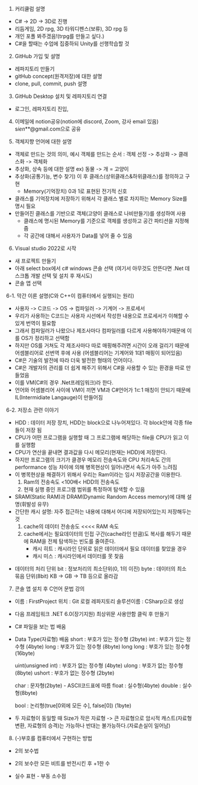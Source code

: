 1. 커리큘럼 설명
 - C# -> 2D -> 3D로 진행
 - 리듬게임, 2D rpg, 3D 타워디펜스(보류), 3D rpg 등
 - 개인 포폴 봐주겠음!(trpg를 만들고 싶다.)
 - C#을 할때는 수업에 집중하되 Unity를 선행학습할 것

2. GitHub 가입 및 설명
 - 레파지토리 만들기
 - gitHub concept(원격저장)에 대한 설명
 - clone, pull, commit, push 설명

3. GitHub Desktop 설치 및 레파지토리 연결
 - 로그인, 레파지토리 진입, 

4. 이메일에 notion공유(notion에 discord, Zoom, 강사 email 있음)
s*ien***@gmail.com으로 공유

5. 객체지향 언어에 대한 설명
 - 객체로 만드는 것의 의미, 예시
    객체를 만드는 순서 : 객체 선정 -> 추상화 -> 클래스화 -> 객체화
 - 추상화, 상속 등에 대한 설명	ex) 동물 -> 개 = 고양이
 - 추상화(공통기능, 변수 찾기) 이 후 클래스(상위클래스&하위클래스)를 정의하고 구현
 	- Memory(기억장치) 0과 1로 표현된 전기적 신호
 - 클래스를 기억장치에 저장하기 위해서 각 클래스 별로 차지하는 Memory Size를 명시 필요
 - 만들어진 클래스를 기반으로 객체(고양이 클래스로 나비만들기)를 생성하여 사용
	- 클래스에 명시된 Memory를 기준으로 객체를 생성하고 공간 파티션을 지정해줌
	- 각 공간에 대해서 사용자가 Data를 넣어 줄 수 있음

6. Visual studio 2022로 시작
 - 새 프로젝트 만들기
 - 아래 select box에서 c# windows 콘솔 선택
	(여기서 아무것도 안뜬다면 .Net 데스크톱 개발 선택 및 설치 후 재시도)
 - 콘솔 앱 선택

6-1. 막간 이론 설명(C와 C++이 컴퓨터에서 실행되는 원리)
 - 사용자 -> C코드 -> OS -> 컴파일러 -> 기계어 -> 프로세서
 - 우리가 사용하는 C코드는 사용자 시선에서 작성한 내용으로 프로세서가 이해할 수 있게 번역이 필요함
 - 그래서 컴파일러가 나왔으나 제조사마다 컴파일러를 다르게 사용해야하기때문에 이를 OS가 정리하고 선택함
 - 하지만 OS를 거쳐도 각 제조사마다 따로 매핑해주려면 시간이 오래 걸리기 때문에 어셈블리어로 선번역 후에 사용
	(어셈블리어는 기계어와 1대1 매핑이 되어있음)
 - C#은 기술의 발전에 따라 더욱 발전한 형태의 언어이다.
 - C#은 개발자의 관리를 더 쉽게 해주기 위해서 C#을 사용할 수 있는 환경을 따로 만들었음
 - 이를 VM(C#의 경우 .Net프레임워크)라 한다.
 - 언어와 어셈블리어 사이에 VM이 끼면 VM과 C#언어가 1ㄷ1 매칭이 안되기 때문에
    IL(Intermidiate Langauge)이 만들어짐

6-2. 저장소 관련 이야기
 - HDD : 데이터 저장 장치, HDD는 block으로 나누어져있다.
	각 block안에 각종 file들이 저장 됨
 - CPU가 어떤 프로그램을 실행할 때 그 프로그램에 해당하는 file을 CPU가 읽고 이를 실행함
 - CPU가 연산을 끝내면 결과값을 다시 메모리(현재는 HDD)에 저장한다.
 - 하지만 프로그램의 크기가 클경우 메모리 전송속도와 CPU 처리속도 간의 performance 성능 차이에 의해
   병목현상이 일어나면서 속도가 아주 느려짐
 - 이 병목현상을 해결하기 위해서 우리는 Ram이라는 임시 저장공간을 이용한다.
	1) Ram의 전송속도 <100배< HDD의 전송속도
	2) 현재 실행 중인 프로그램 범위를 특정하여 탐색할 수 있음
 - SRAM(Static RAM)과 DRAM(Dynamic Random Access memory)에 대해 설명(휘발성 유무)
 - 간단한 캐시 설명: 자주 접근하는 내용에 대해서 어디에 저장되어있는지 저장해두는 것
	1) cache의 데이터 전송송도 <<<< RAM 속도
	2) cache에서는 필요데이터의 인접 구간(cache라인 만큼)도 복사를 해두기 때문에
	   RAM을 전체 탐색하는 빈도를 줄여준다.
		* 캐시 히트 : 캐시라인 단위로 읽은 데이터에서 필요 데이터를 찾았을 경우
		* 캐시 미스 : 캐시라인에서 데이터를 못 찾음
 * 데이터의 처리 단위
	bit : 정보처리의 최소단위(0, 1의 이진)
	byte : 데이터의 최소 묶음 단위(8bit)
	KB -> GB -> TB 등으로 올라감

7. 콘솔 앱 설치 후 C언어 문법 강의
 - 이름 : FirstProject	위치 : Git 로컬 레파지토리	솔루션이름 : CSharp으로 생성
 - 다음 프레임워크 .NET 6.0(장기지원)	최상위문 사용안함 클릭 후 만들기
 - C# 파일을 보는 법 배움
 - Data Type(자료형) 배움
	short : 부호가 있는 정수형 (2byte)
	int : 부호가 있는 정수형 (4byte)
	long : 부호가 있는 정수형 (8byte)
	long long : 부호가 있는 정수형 (16byte)

	uint(unsigned int) : 부호가 없는 정수형 (4byte)
	ulong : 부호가 없는 정수형 (8byte)
	ushort : 부호가 없는 정수형 (2byte)

	char : 문자형(2byte) - ASCII코드표에 따름
	float : 실수형(4byte)
	double : 실수형(8byte)

	bool : 논리형(true[0외에 모든 수], false[0]) (1byte)

- 두 자료형이 동일할 때 Size가 작은 자료형 -> 큰 자료형으로
  암시적 캐스트(자료형변환, 자료형의 승격)는 가능하나 반대는 불가능하다.(자료손실이 일어남)

8. (-)부호를 컴퓨터에서 구현하는 방법
 - 2의 보수법
 * 2의 보수란 모든 비트를 반전시킨 후 +1한 수
 -  실수 표현 - 부동 소수점


